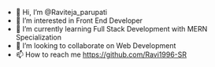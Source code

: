 - 👋 Hi, I’m @Raviteja_parupati
- 👀 I’m interested in Front End Developer
- 🌱 I’m currently learning Full Stack Development with MERN Specialization
- 💞️ I’m looking to collaborate on Web Development
- 📫 How to reach me https://github.com/Ravi1996-SR

<!---
Ravi1996-SR/Ravi1996-SR is a ✨ special ✨ repository because its `README.md` (this file) appears on your GitHub profile.
You can click the Preview link to take a look at your changes.
--->
